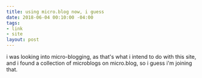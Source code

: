 ```yaml
---
title: using micro.blog now, i guess
date: 2018-06-04 00:10:00 -04:00
tags:
- link
- site
layout: post
---
```


i was looking into micro-blogging, as that's what i intend to do with this site, and i found a collection of microblogs on micro.blog, so i guess i'm joining that.    